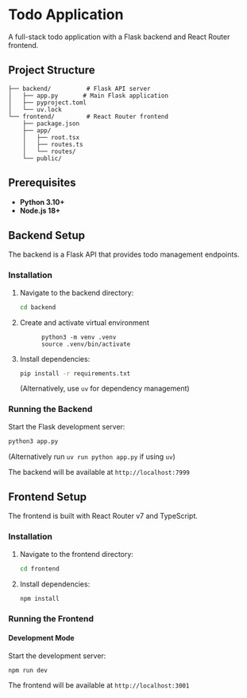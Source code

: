 # Todo Application

A full-stack todo application with a Flask backend and React Router frontend.

## Project Structure

```
├── backend/          # Flask API server
│   ├── app.py       # Main Flask application
│   ├── pyproject.toml
│   └── uv.lock
└── frontend/         # React Router frontend
    ├── package.json
    ├── app/
    │   ├── root.tsx
    │   ├── routes.ts
    │   └── routes/
    └── public/
```

## Prerequisites

- **Python 3.10+** 
- **Node.js 18+**

## Backend Setup

The backend is a Flask API that provides todo management endpoints.

### Installation

1. Navigate to the backend directory:
   ```bash
   cd backend
   ```
   
2. Create and activate virtual environment
   ```
         python3 -m venv .venv
         source .venv/bin/activate
   ```

3. Install dependencies:
   ```bash
   pip install -r requirements.txt
   ```
   (Alternatively, use `uv` for dependency management)

### Running the Backend

Start the Flask development server:

```bash
python3 app.py
```

(Alternatively run `uv run python app.py` if using `uv`)

The backend will be available at `http://localhost:7999`

## Frontend Setup

The frontend is built with React Router v7 and TypeScript.

### Installation

1. Navigate to the frontend directory:
   ```bash
   cd frontend
   ```

2. Install dependencies:
   ```bash
   npm install
   ```

### Running the Frontend

#### Development Mode

Start the development server:

```bash
npm run dev
```

The frontend will be available at `http://localhost:3001`
